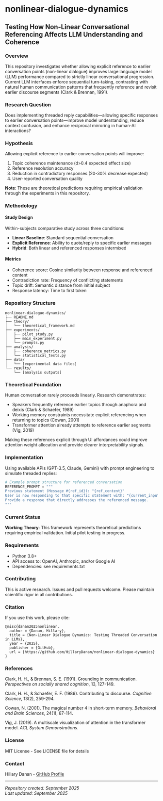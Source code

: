# nonlinear-dialogue-dynamics

## Testing How Non-Linear Conversational Referencing Affects LLM Understanding and Coherence

### Overview

This repository investigates whether allowing explicit reference to earlier conversation points (non-linear dialogue) improves large language model (LLM) performance compared to strictly linear conversational progression. Current LLM interfaces enforce sequential turn-taking, contrasting with natural human communication patterns that frequently reference and revisit earlier discourse segments (Clark & Brennan, 1991).

### Research Question

Does implementing threaded reply capabilities—allowing specific responses to earlier conversation points—improve model understanding, reduce context confusion, and enhance reciprocal mirroring in human-AI interactions?

### Hypothesis

Allowing explicit reference to earlier conversation points will improve:
1. Topic coherence maintenance (d>0.4 expected effect size)
2. Reference resolution accuracy 
3. Reduction in contradictory responses (20-30% decrease expected)
4. User-reported conversation quality

**Note**: These are theoretical predictions requiring empirical validation through the experiments in this repository.

### Methodology

#### Study Design
Within-subjects comparative study across three conditions:
- **Linear Baseline**: Standard sequential conversation
- **Explicit Reference**: Ability to quote/reply to specific earlier messages
- **Hybrid**: Both linear and referenced responses intermixed

#### Metrics
- Coherence score: Cosine similarity between response and referenced content
- Contradiction rate: Frequency of conflicting statements  
- Topic drift: Semantic distance from initial subject
- Response latency: Time to first token

### Repository Structure

```
nonlinear-dialogue-dynamics/
├── README.md
├── theory/
│   └── theoretical_framework.md
├── experiments/
│   ├── pilot_study.py
│   ├── main_experiment.py
│   └── prompts.py
├── analysis/
│   ├── coherence_metrics.py
│   └── statistical_tests.py
├── data/
│   └── [experimental data files]
└── results/
    └── [analysis outputs]
```

### Theoretical Foundation

Human conversation rarely proceeds linearly. Research demonstrates:
- Speakers frequently reference earlier topics through anaphora and deixis (Clark & Schaefer, 1989)
- Working memory constraints necessitate explicit referencing when returning to topics (Cowan, 2001)
- Transformer attention already attempts to reference earlier segments (Vig, 2019)

Making these references explicit through UI affordances could improve attention weight allocation and provide clearer interpretability signals.

### Implementation

Using available APIs (GPT-3.5, Claude, Gemini) with prompt engineering to simulate threaded replies:

```python
# Example prompt structure for referenced conversation
REFERENCE_PROMPT = """
Previous statement (Message #{ref_id}): "{ref_content}"
User is now responding to that specific statement with: "{current_input}"
Provide a response that directly addresses the referenced message.
"""
```

### Current Status

**Working Theory**: This framework represents theoretical predictions requiring empirical validation. Initial pilot testing in progress.

### Requirements

- Python 3.8+
- API access to: OpenAI, Anthropic, and/or Google AI
- Dependencies: see requirements.txt

### Contributing

This is active research. Issues and pull requests welcome. Please maintain scientific rigor in all contributions.

### Citation

If you use this work, please cite:
```
@misc{danan2025nonlinear,
  author = {Danan, Hillary},
  title = {Non-Linear Dialogue Dynamics: Testing Threaded Conversation in LLMs},
  year = {2025},
  publisher = {GitHub},
  url = {https://github.com/HillaryDanan/nonlinear-dialogue-dynamics}
}
```

### References

Clark, H. H., & Brennan, S. E. (1991). Grounding in communication. *Perspectives on socially shared cognition*, 13, 127-149.

Clark, H. H., & Schaefer, E. F. (1989). Contributing to discourse. *Cognitive Science*, 13(2), 259-294.

Cowan, N. (2001). The magical number 4 in short-term memory. *Behavioral and Brain Sciences*, 24(1), 87-114.

Vig, J. (2019). A multiscale visualization of attention in the transformer model. *ACL System Demonstrations*.

### License

MIT License - See LICENSE file for details

### Contact

Hillary Danan - [GitHub Profile](https://github.com/HillaryDanan)

---

*Repository created: September 2025*  
*Last updated: September 2025*
